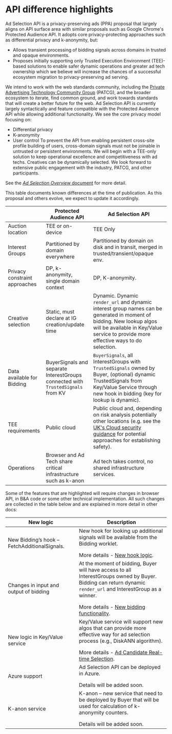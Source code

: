 # API difference highlights
Ad Selection API is a privacy-preserving ads (PPA) proposal that largely aligns on API surface area with similar proposals such as Google Chrome's Protected Audience API. It adopts core privacy-protecting approaches such as differential privacy and k-anonymity, but:
- Allows transient processing of bidding signals across domains in trusted and opaque environments.
- Proposes initially supporting only Trusted Execution Environment (TEE)-based solutions to enable safer dynamic operations and greater ad tech ownership which we believe will increase the chances of a successful ecosystem migration to privacy-preserving ad serving.

We intend to work with the web standards community, including the [Private Advertising Technology Community Group](https://patcg.github.io/) (PATCG), and the broader ecosystem to iterate, find common ground, and work towards standards that will create a better future for the web.
Ad Selection API is currently largely syntactically and feature compatible with the Protected Audience API while allowing additional functionality. We see the core privacy model focusing on:

- Differential privacy
- K-anonymity
- User control
To prevent the API from enabling persistent cross-site profile building of users, cross-domain signals must not be joinable in untrusted or persistent environments. We will begin with a TEE-only solution to keep operational excellence and competitiveness with ad techs. Creatives can be dynamically selected.
We look forward to extensive public engagement with the industry, PATCG, and other participants.

See the [_Ad Selection Overview_ document](Ad%20Selection%20Overview.md) for more detail.

This table documents known differences at the time of publication. As this proposal and others evolve, we expect to update it accordingly.

|  |Protected Audience API | Ad Selection API |
| - | - | - |
| Auction location | TEE or on-device | TEE Only |
| Interest Groups | Partitioned by domain everywhere | Partitioned by domain on disk and in transit, merged in trusted/transient/opaque env. |
| Privacy constraint approaches  | DP, k-anonymity, single domain context | DP, K-anonymity. |
| Creative selection | Static, must declare at IG creation/update time | Dynamic. Dynamic `render_url` and dynamic interest group names can be generated in moment of bidding. New lookup algos will be available in Key/Value service to provide more effective ways to do selection. |
| Data available for Bidding|BuyerSignals and separate InterestGroups connected with `TrustedSignals` from KV | `BuyerSignals`, all InterestGroups with `TrustedSignals` owned by Buyer, (optional) dynamic TrustedSignals from Key/Value Service through new hook in bidding (key for lookup is dynamic). |
| TEE requirements | Public cloud | Public cloud and, depending on risk analysis potentially other locations (e.g. see the [UK's Cloud security guidance](https://www.ncsc.gov.uk/collection/cloud/the-cloud-security-principles) for potential approaches for establishing safety). |
| Operations | Browser and Ad Tech share  critical infrastructure such as k-anon | Ad tech takes control, no shared infrastructure services. |

Some of the features that are highlighted will require changes in browser API, in B&A code or some other technical implementation. All such changes are collected in the table below and are explained in more detail in other docs:

| New logic | Description |
| - | - |
| New Bidding’s hook – FetchAdditionalSignals. | New hook for looking up additional signals will be available from the Bidding worklet. </p>More details - [New hook logic]( Bidding%20Service%20functionality.md#4). |
| Changes in input and output of bidding | At the moment of bidding, Buyer will have access to all InterestGroups owned by Buyer. <br>Bidding can return dynamic `render_url` and InterestGroup as a winner. </p>More details - [New bidding functionality](Bidding%20Service%20functionality.md#L98). |
| New logic in Key/Value service | Key/Value service will support new algos that can provide more effective way for ad selection process (e.g., DiskANN algorithm). </p>More details - [Ad Candidate Real-time Selection](Ad%20Candidate%20Real-time%20Selection.md). |
| Azure support | Ad Selection API can be deployed in Azure. </p> Details will be added soon. |
| K-anon service | K-anon – new service that need to be deployed by Buyer that will be used for calculation of k-anonymity counters.  </p> Details will be added soon. |
